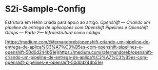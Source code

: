 # S2i-Sample-Config

Estrutura em Helm criada para apoio ao artigo: *Openshift — Criando um pipeline de entrega de aplicações com Openshift Pipelines e Openshift Gitops — Parte 2— Infraestrutura como código*

[https://medium.com/@fernandoreb/openshift-criando-um-pipeline-de-entrega-de-aplica%C3%A7%C3%B5es-com-openshift-pipelines-e-openshift-50d0d244b51e](https://medium.com/@fernandoreb/openshift-criando-um-pipeline-de-entrega-de-aplica%C3%A7%C3%B5es-com-openshift-pipelines-e-openshift-50d0d244b51e)
